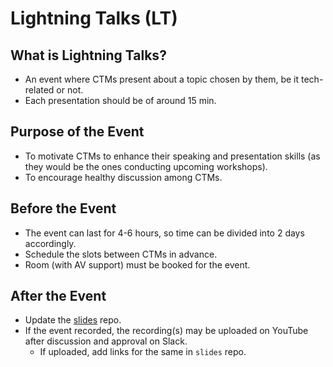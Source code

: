 # Lightning Talks (LT)

## What is Lightning Talks?
- An event where CTMs present about a topic chosen by them, be it tech-related or not.
- Each presentation should be of around 15 min.

## Purpose of the Event
- To motivate CTMs to enhance their speaking and presentation skills (as they would be the ones conducting upcoming workshops).
- To encourage healthy discussion among CTMs.

## Before the Event
- The event can last for 4-6 hours, so time can be divided into 2 days accordingly.
- Schedule the slots between CTMs in advance.
- Room (with AV support) must be booked for the event.

## After the Event
- Update the [slides](https://github.com/kossiitkgp/slides/tree/main/Lightning-Talks) repo.
- If the event recorded, the recording(s) may be uploaded on YouTube after discussion and approval on Slack.
    - If uploaded, add links for the same in `slides` repo.

